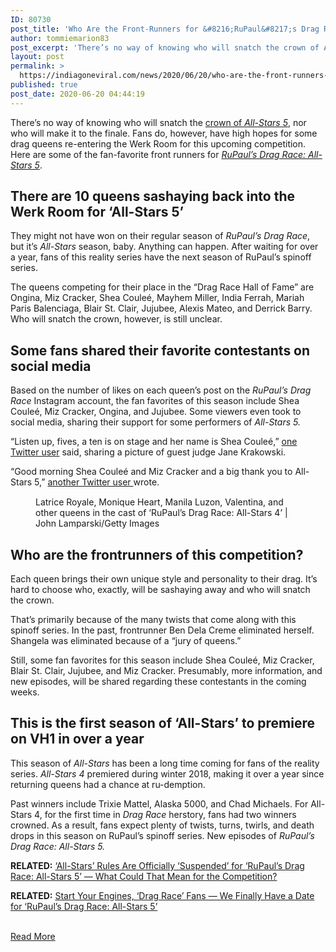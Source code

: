 ```yaml
---
ID: 80730
post_title: 'Who Are the Front-Runners for &#8216;RuPaul&#8217;s Drag Race: All-Stars 5&#8217;?'
author: tommiemarion83
post_excerpt: 'There’s no way of knowing who will snatch the crown of All-Stars 5, nor who will make it to the finale. Fans do, however, have high hopes for some drag queens re-entering the Werk Room for this upcoming competition. Here are some of the fan-favorite front runners for RuPaul’s Drag Race: All-Stars 5. There are&hellip;'
layout: post
permalink: >
  https://indiagoneviral.com/news/2020/06/20/who-are-the-front-runners-for-rupauls-drag-race-all-stars-5/80730/tommiemarion83/
published: true
post_date: 2020-06-20 04:44:19
---
```

<article id="spt-initial-article">
    <div>
      <div id="spt-initial-content">
        
<p>There’s no way of knowing who will snatch the <a href="https://www.cheatsheet.com/entertainment/showtime-special-season-rupaul-drag-race-all-stars.html/">crown of <em>All-Stars 5</em></a>, nor who will make it to the finale. Fans do, however, have high hopes for some drag queens re-entering the Werk Room for this upcoming competition. Here are some of the fan-favorite front runners for <a href="http://cheatsheet.com/tag/rupauls-drag-race/"><em>RuPaul’s Drag Race: All-Stars 5</em></a>.</p>



<figure><div>
<blockquote data-instgrm-captioned="" data-instgrm-permalink="https://www.instagram.com/p/B_7vARCDiwW/?utm_source=ig_embed&utm_campaign=loading" data-instgrm-version="12"></blockquote>
</div></figure><h2>There are 10 queens sashaying back into the Werk Room for ‘All-Stars 5’</h2>



<p>They might not have won on their regular season of <em>RuPaul’s Drag Race</em>, but it’s <em>All-Stars </em>season, baby. Anything can happen. After waiting for over a year, fans of this reality series have the next season of RuPaul’s spinoff series. </p>



<p>The queens competing for their place in the “Drag Race Hall of Fame” are Ongina, Miz Cracker, Shea Couleé, Mayhem Miller, India Ferrah, Mariah Paris Balenciaga, Blair St. Clair, Jujubee, Alexis Mateo, and Derrick Barry. Who will snatch the crown, however, is still unclear.</p>



<figure><div>
<blockquote data-instgrm-captioned="" data-instgrm-permalink="https://www.instagram.com/p/B_7fFsYjRxO/?utm_source=ig_embed&utm_campaign=loading" data-instgrm-version="12"></blockquote>
</div></figure><h2>Some fans shared their favorite contestants on social media</h2>



<p>Based on the number of likes on each queen’s post on the <em>RuPaul’s Drag Race</em> Instagram account, the fan favorites of this season include Shea Couleé, Miz Cracker, Ongina, and Jujubee. Some viewers even took to social media, sharing their support for some performers of <em>All-Stars 5.</em></p>



<p>“Listen up, fives, a ten is on stage and her name is Shea Couleé,” <a href="https://twitter.com/notn1co/status/1263529393059622913" target="_blank" rel="noopener noreferrer">one Twitter user</a> said, sharing a picture of guest judge Jane Krakowski.</p>



<p>“Good morning Shea Couleé and Miz Cracker and a big thank you to All-Stars 5,” <a href="https://twitter.com/mattysmokes2/status/1258797491228520448" target="_blank" rel="noopener noreferrer">another Twitter user </a>wrote.</p>



<figure><img alt="Latrice Royale, Monique Heart, Manila Luzon, Valentina, and other queens in the cast of 'RuPaul's Drag Race: All-Stars 4' " data-cs_img_height="683" data-cs_img_width="1024" data-src="https://www.cheatsheet.com/wp-content/uploads/2020/05/Drag-Race-All-Stars-RuPaul.jpg?x77716" id="latrice-royale-monique-heart-manila-luzon-valentina-and-other-queens-in-the-cast-of-rupauls-drag-race-all-stars-4" src="data:image/gif;base64,R0lGODlhAQABAAAAACH5BAEKAAEALAAAAAABAAEAAAICTAEAOw=="></img><figcaption>Latrice Royale, Monique Heart, Manila Luzon, Valentina, and other queens in the cast of ‘RuPaul’s Drag Race: All-Stars 4’ | John Lamparski/Getty Images</figcaption></figure><h2>Who are the frontrunners of this competition?</h2>



<p>Each queen brings their own unique style and personality to their drag. It’s hard to choose who, exactly, will be sashaying away and who will snatch the crown. </p>



<p>That’s primarily because of the many twists that come along with this spinoff series. In the past, frontrunner Ben Dela Creme eliminated herself. Shangela was eliminated because of a “jury of queens.”</p>



<p>Still, some fan favorites for this season include Shea Couleé, Miz Cracker, Blair St. Clair, Jujubee, and Miz Cracker. Presumably, more information, and new episodes, will be shared regarding these contestants in the coming weeks.</p>



<figure><div>
<blockquote data-instgrm-captioned="" data-instgrm-permalink="https://www.instagram.com/tv/B_7vGkMDy3c/?utm_source=ig_embed&utm_campaign=loading" data-instgrm-version="12"></blockquote>
</div></figure><h2>This is the first season of ‘All-Stars’ to premiere on VH1 in over a year</h2>



<p>This season of <em>All-Stars</em> has been a long time coming for fans of the reality series. <em>All-Stars 4</em> premiered during winter 2018, making it over a year since returning queens had a chance at ru-demption.</p>



<p>Past winners include Trixie Mattel, Alaska 5000, and Chad Michaels. For All-Stars 4, for the first time in <em>Drag Race</em> herstory, fans had two winners crowned. As a result, fans expect plenty of twists, turns, twirls, and death drops in this season on RuPaul’s spinoff series. New episodes of <em>RuPaul’s Drag Race: All-Stars 5.</em></p>



<p><strong>RELATED:</strong> <a href="https://www.cheatsheet.com/entertainment/rupauls-drag-race-all-stars-5-lipsync.html/">‘All-Stars’ Rules Are Officially ‘Suspended’ for ‘RuPaul’s Drag Race: All-Stars 5’ — What Could That Mean for the Competition?</a></p>



<p><strong>RELATED:</strong> <a href="https://www.cheatsheet.com/entertainment/drag-race-all-stars-5-premiere-date-vh1.html/">Start Your Engines, ‘Drag Race’ Fans — We Finally Have a Date for ‘RuPaul’s Drag Race: All-Stars 5’</a></p>
      </div>  
    </div>
  </article><br/><a href="https://www.cheatsheet.com/entertainment/front-runners-rupauls-drag-race-all-stars-5.html/" class="button purchase" rel="nofollow noopener noreferrer" target="_blank">Read More</a>